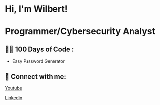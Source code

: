 <h1>Hi, I'm Wilbert! 

# Programmer/Cybersecurity Analyst

<h2>👨‍💻 100 Days of Code :</h2>

  - [Easy Password Generator](https://github.com/Wilbert-CyberSec/100-Days-of-Code.git)

<h2> 🤳 Connect with me:</h2>

[Youtube](https://www.youtube.com/@BossWilbert)

[Linkedin](https://linkedin.com/in/wilbertbelgica)
